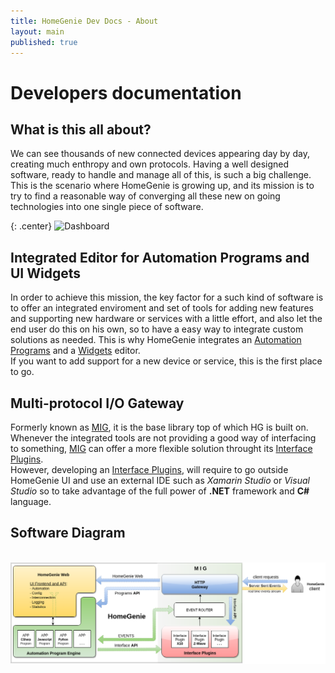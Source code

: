 ```yaml
---
title: HomeGenie Dev Docs - About
layout: main
published: true
---
```


# Developers documentation

## What is this all about?

We can see thousands of new connected devices appearing day by day, creating much enthropy and own protocols.
Having a well designed software, ready to handle and manage all of this, is such a big challenge.
This is the scenario where HomeGenie is growing up,
and its mission is to try to find a reasonable way of converging all these new on going technologies into one single
piece of software.

{: .center}
![Dashboard]({{site.baseurl}}/images/docs/dashboard_page_01.png)

## Integrated Editor for Automation Programs and UI Widgets

In order to achieve this mission, the key factor for a such kind of software is to offer an integrated enviroment and
set of tools for adding new features and supporting new hardware or services with a little effort, and also
let the end user do this on his own, so to have a easy way to integrate custom solutions as needed.
This is why HomeGenie integrates an [Automation Programs](programs.html) and a [Widgets](widgets.html) editor.<br/>
If you want to add support for a new device or service, this is the first place to go.<br/>

## Multi-protocol I/O Gateway

Formerly known as [MIG](https://github.com/genielabs/mig-service-dotnet), it is the base library top of which HG is built on.
Whenever the integrated tools are not providing a good way of interfacing to something, [MIG](https://github.com/genielabs/mig-service-dotnet)
can offer a more flexible solution throught its [Interface Plugins](https://github.com/genielabs/mig-service-dotnet).<br/>
However, developing an [Interface Plugins](https://github.com/genielabs/mig-service-dotnet), will require to go outside
HomeGenie UI and use an external IDE such as *Xamarin Studio* or *Visual Studio* so to take advantage of the full power
of **.NET** framework and **C#** language.


## Software Diagram

<br />
<img src="https://raw.githubusercontent.com/genielabs/HomeGenie/master/HomeGenie_Diagram.png" />
